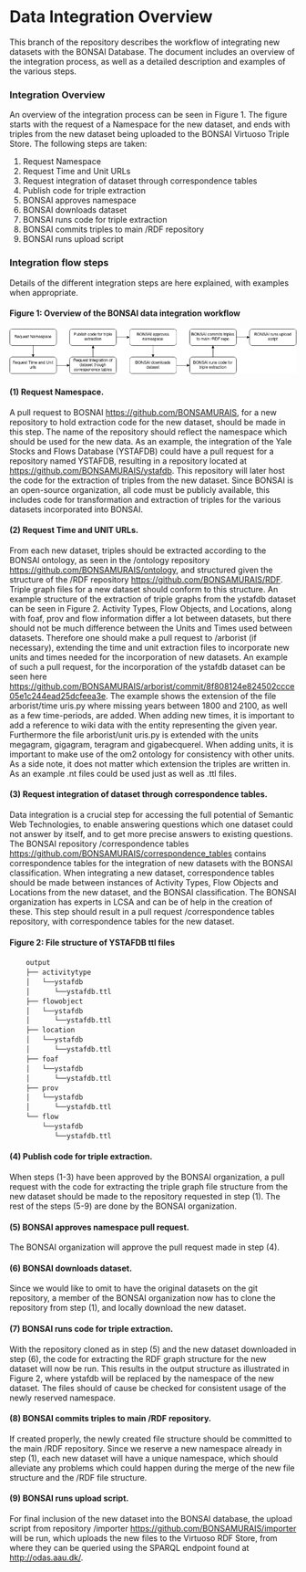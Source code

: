 # Data Integration Overview

This branch of the repository describes the workflow of integrating new datasets with the
BONSAI Database. The document includes an overview of the integration process, as well as a detailed description and examples of the various steps.

### Integration Overview
An overview of the integration process can be seen in Figure 1. The figure starts
with the request of a Namespace for the new dataset, and ends with triples from
the new dataset being uploaded to the BONSAI Virtuoso Triple Store. The
following steps are taken:

1. Request Namespace
2. Request Time and Unit URLs
3. Request integration of dataset through correspondence tables
4. Publish code for triple extraction
5. BONSAI approves namespace
6. BONSAI downloads dataset
7. BONSAI runs code for triple extraction
8. BONSAI commits triples to main /RDF repository
9. BONSAI runs upload script

### Integration flow steps
Details of the different integration steps are here explained, with examples when
appropriate.
#### Figure 1: Overview of the BONSAI data integration workflow
![alt text](https://github.com/BONSAMURAIS/BONSAI-ontology-RDF-framework/blob/main/examples/integration-workflow.png "Integration workflow")

#### (1) Request Namespace. 
A pull request to BOSNAI https://github.com/BONSAMURAIS, for a new repository to hold extraction code 
for the new dataset, should be made in this step. 
The name of the repository should reflect the namespace which should be used for the new data. 
As an example, the integration of the Yale Stocks and Flows Database (YSTAFDB) could have a 
pull request for a repository named YSTAFDB, resulting in a repository located at 
https://github.com/BONSAMURAIS/ystafdb. 
This repository will later host the code for the extraction of triples from the new dataset. 
Since BONSAI is an open-source organization, all code must be publicly available, this includes 
code for transformation and extraction of triples for the various datasets incorporated into BONSAI.

#### (2) Request Time and UNIT URLs. 
From each new dataset, triples should be extracted according to the BONSAI ontology, as seen in 
the /ontology repository https://github.com/BONSAMURAIS/ontology, and structured given the structure 
of the /RDF repository https://github.com/BONSAMURAIS/RDF.
Triple graph files for a new dataset should conform to this structure. An example structure of the 
extraction of triple graphs from the ystafdb dataset can be seen in Figure 2. 
Activity Types, Flow Objects, and Locations, along with foaf, prov and flow information differ a 
lot between datasets, but there should not be much difference between the Units and Times used 
between datasets. 
Therefore one should make a pull request to /arborist (if necessary), extending the time and unit 
extraction files to incorporate new units and times needed for the incorporation of new datasets. 
An example of such a pull request, for the incorporation of the ystafdb dataset can be seen 
here https://github.com/BONSAMURAIS/arborist/commit/8f808124e824502ccce05e1c244ead25dcfeea3e. 
The example shows the extension of the file arborist/time uris.py where missing years between 
1800 and 2100, as well as a few time-periods, are added. When adding new times, it is important to add a reference to wiki data with the entity representing the given year. 
Furthermore the file arborist/unit uris.py is extended with the units megagram, gigagram, 
teragram and gigabecquerel.
When adding units, it is important to make use of the om2 ontology for consistency with other units. 
As a side note, it does not matter which extension the triples are written in. As an example 
.nt files could be used just as well as .ttl files.

#### (3) Request integration of dataset through correspondence tables.
Data integration is a crucial step for accessing the full potential of Semantic Web Technologies, 
to enable answering questions which one dataset could not answer by itself, and to get more precise 
answers to existing questions. 
The BONSAI repository /correspondence tables https://github.com/BONSAMURAIS/correspondence_tables 
contains correspondence tables for the integration of new datasets with the BONSAI classification. 
When integrating a new dataset, correspondence tables should be made between instances of Activity 
Types, Flow Objects and Locations from the new dataset, and the BONSAI classification. 
The BONSAI organization has experts in LCSA and can be of help in the creation of these. 
This step should result in a pull request /correspondence tables repository, with correspondence 
tables for the new dataset.

#### Figure 2: File structure of YSTAFDB ttl files
```bash
    output
    ├── activitytype
    │   └──ystafdb
    │      └──ystafdb.ttl
    ├── flowobject
    │   └──ystafdb
    │      └──ystafdb.ttl
    ├── location
    │   └──ystafdb
    │      └──ystafdb.ttl
    ├── foaf
    │   └──ystafdb
    │      └──ystafdb.ttl
    ├── prov
    │   └──ystafdb
    │      └──ystafdb.ttl
    └── flow
        └──ystafdb
           └──ystafdb.ttl
```

#### (4) Publish code for triple extraction. 
When steps (1-3) have been approved by the BONSAI organization, a pull request with the code for 
extracting the triple graph file structure from the new dataset should be made to the repository 
requested in step (1). 
The rest of the steps (5-9) are done by the BONSAI organization.

#### (5) BONSAI approves namespace pull request. 
The BONSAI organization will approve the pull request made in step (4).

#### (6) BONSAI downloads dataset. 
Since we would like to omit to have the original datasets on the git repository, a member of the 
BONSAI organization now has to clone the repository from step (1), and locally download the new dataset.

#### (7) BONSAI runs code for triple extraction. 
With the repository cloned as in step (5) and the new dataset downloaded in step (6), the code for 
extracting the RDF graph structure for the new dataset will now be run. 
This results in the output structure as illustrated in Figure 2, where ystafdb will be replaced by 
the namespace of the new dataset. 
The files should of cause be checked for consistent usage of the newly reserved namespace.

#### (8) BONSAI commits triples to main /RDF repository. 
If created properly, the newly created file structure should be committed to the main /RDF repository. 
Since we reserve a new namespace already in step (1), each new dataset will have a unique namespace, 
which should alleviate any problems which could happen during the merge of the new file structure 
and the /RDF file structure.

#### (9) BONSAI runs upload script. 
For final inclusion of the new dataset into the BONSAI database, the upload script from repository 
/importer https://github.com/BONSAMURAIS/importer will be run, which uploads the new files to the 
Virtuoso RDF Store, from where they can be queried using the SPARQL endpoint found at 
http://odas.aau.dk/.
